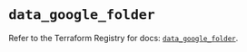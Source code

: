 # `data_google_folder`

Refer to the Terraform Registry for docs: [`data_google_folder`](https://registry.terraform.io/providers/hashicorp/google/6.41.0/docs/data-sources/folder).
